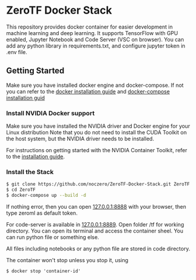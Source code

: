 ZeroTF Docker Stack
===============

This repository provides docker container for easier development in machine learning and deep learning. 
It supports TensorFlow with GPU enabled, Jupyter Notebook and Code Server (VSC on browser).
You can add any python library in requirements.txt, and configure jupyter token in .env file.

 
## Getting Started

Make sure you have installed docker engine and docker-compose. If not you can refer to the [docker installation guide](https://docs.docker.com/engine/install/) and [docker-compose installation guid](https://docs.docker.com/compose/install/)

### Install NVIDIA Docker support

Make sure you have installed the NVIDIA driver and Docker engine for your Linux distribution Note that you do not need to install the CUDA Toolkit on the host system, but the NVIDIA driver needs to be installed.

For instructions on getting started with the NVIDIA Container Toolkit, refer to the [installation guide](https://docs.nvidia.com/datacenter/cloud-native/container-toolkit/install-guide.html#docker).

### Install the Stack

```bash
$ git clone https://github.com/noczero/ZeroTF-Docker-Stack.git ZeroTF
$ cd ZeroTF
$ docker-compose up --build -d
```

If nothing error, then you can open [127.0.0.1:8888](http://127.0.0.1:8888/) with your browser, then type zeroml as default token.

For code-server is available in [127.0.0.1:8889](http://127.0.0.1:8889/). Open folder /tf for working directory. You can open its terminal and access the container sheel. You can run python file or something else.

All files including notebooks or any python file are stored in code directory. 

The container won't stop unless you stop it, using 
``` 
$ docker stop 'container-id' 
```


